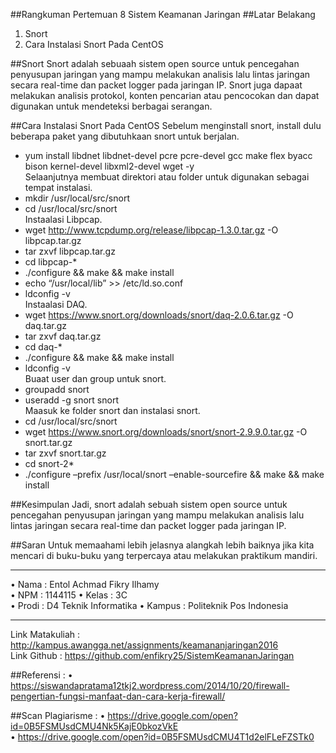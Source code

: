 ##Rangkuman Pertemuan 8 Sistem Keamanan Jaringan
##Latar Belakang 
1.	Snort
2.	Cara Instalasi Snort Pada CentOS

##Snort
Snort adalah sebuaah sistem open source untuk pencegahan penyusupan jaringan yang mampu melakukan analisis lalu lintas jaringan secara real-time dan packet logger pada jaringan IP. Snort juga dapaat melakukan analisis protokol, konten pencarian atau pencocokan dan dapat digunakan untuk mendeteksi berbagai serangan.<br>

##Cara Instalasi Snort Pada CentOS
Sebelum menginstall snort, install dulu beberapa paket yang dibutuhkaan snort untuk berjalan.<br>
- yum install libdnet libdnet-devel pcre pcre-devel gcc make flex byacc bison kernel-devel libxml2-devel wget -y<br>
Selaanjutnya membuat direktori atau folder untuk digunakan sebagai tempat instalasi.<br>
- mkdir /usr/local/src/snort<br>
- cd /usr/local/src/snort<br>
Instaalasi Libpcap.<br>
- wget http://www.tcpdump.org/release/libpcap-1.3.0.tar.gz -O libpcap.tar.gz<br>
- tar zxvf libpcap.tar.gz<br>
- cd libpcap-*<br>
- ./configure && make && make install<br>
- echo “/usr/local/lib” >> /etc/ld.so.conf<br>
- ldconfig -v<br>
Instaalasi DAQ.<br>
- wget https://www.snort.org/downloads/snort/daq-2.0.6.tar.gz -O daq.tar.gz<br>
- tar zxvf daq.tar.gz<br>
- cd daq-*<br>
- ./configure && make && make install<br>
- ldconfig -v<br>
Buaat user dan group untuk snort.<br>
- groupadd snort<br>
- useradd -g snort snort<br>
Maasuk ke folder snort dan instalasi snort.<br>
- cd /usr/local/src/snort<br>
- wget https://www.snort.org/downloads/snort/snort-2.9.9.0.tar.gz -O snort.tar.gz<br>
- tar zxvf snort.tar.gz<br>
- cd snort-2*<br>
- ./configure –prefix /usr/local/snort –enable-sourcefire && make && make install<br>

##Kesimpulan
Jadi, snort adalah sebuah sistem open source untuk pencegahan penyusupan jaringan yang mampu melakukan analisis lalu lintas jaringan secara real-time dan packet logger pada jaringan IP.

##Saran
Untuk memaahami lebih jelasnya alangkah lebih baiknya jika kita mencari di buku-buku yang terpercaya atau melakukan praktikum mandiri.

-------

•	Nama : Entol Achmad Fikry Ilhamy<br>
•	NPM : 1144115
•	Kelas : 3C<br>
•	Prodi : D4 Teknik Informatika
•	Kampus : Politeknik Pos Indonesia<br>

-------

Link Matakuliah : http://kampus.awangga.net/assignments/keamananjaringan2016<br>
Link Github : https://github.com/enfikry25/SistemKeamananJaringan

##Referensi :
•	https://siswandapratama12tkj2.wordpress.com/2014/10/20/firewall-pengertian-fungsi-manfaat-dan-cara-kerja-firewall/

##Scan Plagiarisme :
•	https://drive.google.com/open?id=0B5FSMUsdCMU4Nk5KajE0bkozVkE<br>
•	https://drive.google.com/open?id=0B5FSMUsdCMU4T1d2elFLeFZSTk0
